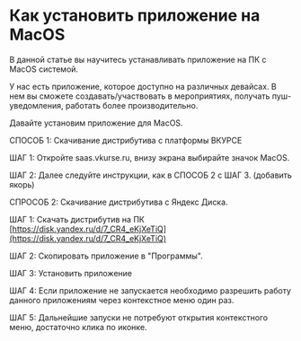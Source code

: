 # Как установить приложение на MacOS

В данной статье вы научитесь устанавливать приложение на ПК с MacOS системой.

У нас есть приложение, которое доступно на различных девайсах. В нем вы сможете создавать/участвовать в мероприятиях, получать пуш-уведомления, работать более производительно.

Давайте установим приложение для MacOS.

СПОСОБ 1: Скачивание
дистрибутива с платформы ВКУРСЕ

ШАГ 1: Откройте saas.vkurse.ru, внизу экрана выбирайте значок MacOS.

ШАГ 2: Далее следуйте инструкции, как в СПОСОБ 2 с ШАГ 3. (добавить якорь)

СПРОСОБ 2: Скачивание дистрибутива с Яндекс Диска.

ШАГ 1: Скачать дистрибутив на ПК [https://disk.yandex.ru/d/7_CR4_eKjXeTiQ](https://disk.yandex.ru/d/7_CR4_eKjXeTiQ)

ШАГ 2: Скопировать приложение в "Программы".

ШАГ 3: Установить приложение

ШАГ 4: Если приложение не запускается необходимо разрешить работу данного приложениям через контекстное меню один раз.

ШАГ 5: Дальнейшие запуски не потребуют открытия контекстного меню, достаточно клика по иконке.
